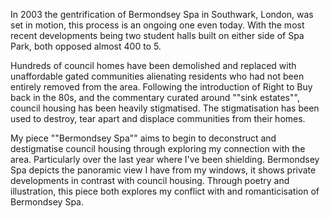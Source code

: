 In 2003 the gentrification of Bermondsey Spa in Southwark, London, was set in motion, this process is an ongoing one even today. With the most recent developments being two student halls built on either side of Spa Park, both opposed almost 400 to 5. 

Hundreds of council homes have been demolished and replaced with unaffordable gated communities alienating residents who had not been entirely removed from the area. Following the introduction of Right to Buy back in the 80s, and the commentary curated around ""sink estates"", council housing has been heavily stigmatised. The stigmatisation has been used to destroy, tear apart and displace communities from their homes.

My piece ""Bermondsey Spa"" aims to begin to deconstruct and destigmatise council housing through exploring my connection with the area. Particularly over the last year where I've been shielding. Bermondsey Spa depicts the panoramic view I have from my windows, it shows private developments in contrast with council housing. Through poetry and illustration, this piece both explores my conflict with and romanticisation of Bermondsey Spa.